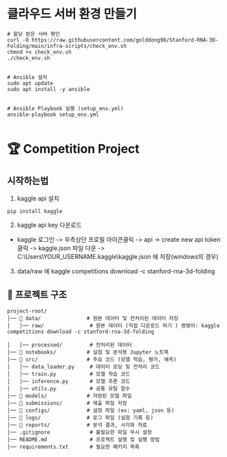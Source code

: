 # 클라우드 서버 환경 만들기

```
# 할당 받은 서버 확인
curl -O https://raw.githubusercontent.com/golddong98/Stanford-RNA-3D-Folding/main/infra-scripts/check_env.sh
chmod +x check_env.sh
./check_env.sh


# Ansible 설치
sudo apt update
sudo apt install -y ansible


# Ansible Playbook 실행 (setup_env.yml)
ansible-playbook setup_env.yml


```

# 🏆 Competition Project

## 시작하는법

1. kaggle api 설치

```
pip install kaggle
```

2. kaggle api key 다운로드

- kaggle 로그인 -> 우측상단 프로필 아이콘클릭 -> api -> create new api token 클릭 -> kaggle.json 파일 다운 -> C:\Users\YOUR_USERNAME\.kaggle\kaggle.json 에 저장(windows의 경우)

3. data/raw 에 kaggle competitions download -c stanford-rna-3d-folding

## 📂 프로젝트 구조

```plaintext
project-root/
│── 📂 data/               # 원본 데이터 및 전처리된 데이터 저장
│   │── raw/               # 원본 데이터 (직접 다운로드 하기 ) 명령어: kaggle competitions download -c stanford-rna-3d-folding

│   │── processed/         # 전처리된 데이터
│── 📂 notebooks/          # 실험 및 분석용 Jupyter 노트북
│── 📂 src/                # 주요 코드 (모델 학습, 평가, 예측)
│   │── data_loader.py     # 데이터 로딩 및 전처리 코드
│   │── train.py           # 모델 학습 코드
│   │── inference.py       # 모델 추론 코드
│   │── utils.py           # 공통 유틸 함수
│── 📂 models/             # 저장된 모델 파일
│── 📂 submissions/        # 제출 파일 저장
│── 📂 configs/            # 설정 파일 (ex: yaml, json 등)
│── 📂 logs/               # 로그 파일 (실험 기록 등)
│── 📂 reports/            # 분석 결과, 시각화 자료
│── .gitignore             # 불필요한 파일 무시 설정
│── README.md              # 프로젝트 설명 및 실행 방법
│── requirements.txt       # 필요한 패키지 목록
```
